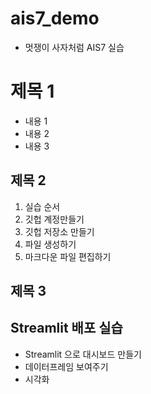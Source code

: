 # ais7_demo

* 멋쟁이 사자처럼 AIS7 실습

# 제목 1
* 내용 1
* 내용 2
* 내용 3

## 제목 2
1. 실습 순서
2. 깃헙 계정만들기
3. 깃헙 저장소 만들기
4. 파일 생성하기
5. 마크다운 파일 편집하기

## 제목 3


## Streamlit 배포 실습
* Streamlit 으로 대시보드 만들기
* 데이터프레임 보여주기
* 시각화 
